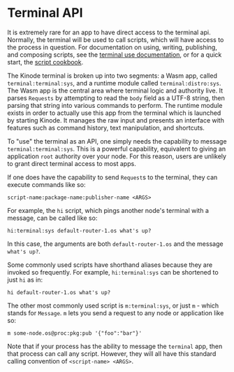 # Terminal API

It is extremely rare for an app to have direct access to the terminal api.
Normally, the terminal will be used to call scripts, which will have access to the process in question.
For documentation on using, writing, publishing, and composing scripts, see the [terminal use documentation](../system/terminal.md), or for a quick start, the [script cookbook](../cookbook/writing_scripts.md).

The Kinode terminal is broken up into two segments: a Wasm app, called `terminal:terminal:sys`, and a runtime module called `terminal:distro:sys`.
The Wasm app is the central area where terminal logic and authority live.
It parses `Requests` by attempting to read the `body` field as a UTF-8 string, then parsing that string into various commands to perform.
The runtime module exists in order to actually use this app from the terminal which is launched by starting Kinode.
It manages the raw input and presents an interface with features such as command history, text manipulation, and shortcuts.

To "use" the terminal as an API, one simply needs the capability to message `terminal:terminal:sys`.
This is a powerful capability, equivalent to giving an application `root` authority over your node.
For this reason, users are unlikely to grant direct terminal access to most apps.

If one does have the capability to send `Request`s to the terminal, they can execute commands like so:
```
script-name:package-name:publisher-name <ARGS>
```

For example, the `hi` script, which pings another node's terminal with a message, can be called like so:
```
hi:terminal:sys default-router-1.os what's up?
```
In this case, the arguments are both `default-router-1.os` and the message `what's up?`.

Some commonly used scripts have shorthand aliases because they are invoked so frequently.
For example, `hi:terminal:sys` can be shortened to just `hi` as in:
```
hi default-router-1.os what's up?
```

The other most commonly used script is `m:terminal:sys`, or just `m` - which stands for `Message`.
`m` lets you send a request to any node or application like so:
```
m some-node.os@proc:pkg:pub '{"foo":"bar"}'
```

Note that if your process has the ability to message the `terminal` app, then that process can call any script.
However, they will all have this standard calling convention of `<script-name> <ARGS>`.
